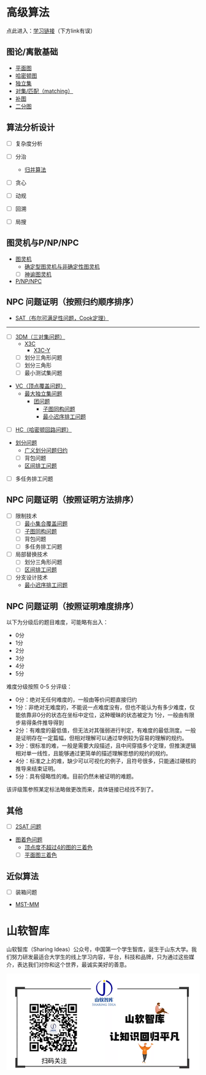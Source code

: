 # 高级算法

点此进入：[学习链接](https://sailist.github.io/AdAlgo/)（下方link有误）



## 图论/离散基础

 - [平面图](./GraphTheory/1.html)
 - [哈密顿图](./GraphTheory/2.html)
 - [独立集](./GraphTheory/3.html)
 - [对集/匹配（matching）](./GraphTheory/4.html)
 - [补图](./GraphTheory/5.html)
 - [二分图](GraphTheory/bg.html)


## 算法分析设计
 - [ ] 复杂度分析
 - [ ] 分治
   - [归并算法](https://sailist.github.io/AdAlgo/doc/1.html)
 - [ ] 贪心
 - [ ] 动规
 - [ ] 回溯
 - [ ] 局搜


## 图灵机与P/NP/NPC
 - [图灵机](./turing/1.html)
   - [确定型图灵机与非确定性图灵机](./turing/2.html)
   - [ ] [神谕图灵机](./turing/3.html)
 - [P/NP/NPC](./turing/4.html)

## NPC 问题证明（按照归约顺序排序）

 - [SAT（布尔可满足性问题，Cook定理）](doc/sat.html)

---

 - [ ] [3DM（三对集问题）](doc/3dm.html)
   - [X3C](doc/x3c.html)
     - [X3C-Y](doc/3.html)
   - [ ] 划分三角形问题
   - [ ] 划分三角形
   - [ ] 最小测试集问题
 - [VC（顶点覆盖问题）](doc/vc.html)
   - [最大独立集问题](doc/ivs.html)
     - [团问题](doc/clique.html)
       - [子图同构问题](doc/sgi.html)
       - [最小迟序排工问题](doc/mds.html)
 - [ ] [HC（哈密顿回路问题）](doc/hc.html)
 - [划分问题](doc/par.html)
   - [广义划分问题归约](doc/2.html)
   - [ ] 背包问题
   - [区间排工问题](doc/swi.html)
 - [ ] 多任务排工问题


## NPC 问题证明（按照证明方法排序）
 - [ ] 限制技术
   - [ ] [最小集合覆盖问题](doc/mc.html)
   - [ ] [子图同构问题](doc/sgi.html)
   - [ ] 背包问题
   - [ ] 多任务排工问题
 - [ ] 局部替换技术
   - [ ] 划分三角形问题
   - [ ] [区间排工问题](doc/swi.html)
 - [ ] 分支设计技术
   - [最小迟序排工问题](doc/mds.html)

## NPC 问题证明（按照证明难度排序）

以下为分级后的题目难度，可能略有出入：
 - 0分
 - 1分
 - 2分
 - 3分
 - 4分
 - 5分

难度分级按照 0-5 分评级：
 - 0分：绝对无任何难度的，一般由等价问题直接归约
 - 1分：非绝对无难度的，不能说一点难度没有，但也不能认为有多少难度，仅能依靠非0分的状态在坐标中定位，这种暧昧的状态被定为 1分，一般由有限步易得条件推导得到
 - 2分：有难度的最低值，但无法对其强弱进行判定，有难度的最低测度。一般是证明存在一定篇幅，但相对理解可以通过举例较为容易的理解的规约。
 - 3分：很标准的难，一般是需要大段描述，且中间穿插多个定理，但推演逻辑相对单一线性，且能够通过更简单的描述理解思想的规约的规约。
 - 4分：标准之上的难，缺少可以可视化的例子，且符号很多，只能通过硬核的推导来结束证明。
 - 5分：具有侵略性的难。目前仍然未被证明的难题。

该评级策参照某定标法略做更改而来，具体链接已经找不到了。

## 其他
 - [ ] [2SAT 问题](doc/2sat.html)
 - [图着色问题](doc/gcp.html)
   - [顶点度不超过4的图的三着色](doc/4gcp.html)
   - [ ] [平面图三着色](doc/pgcp.html)

## 近似算法
 - [ ] 装箱问题 
 - [MST-MM](https://sailist.github.io/AdAlgo/doc/4.html)




# 山软智库

山软智库（Sharing Ideas）公众号，中国第一个学生智库，诞生于山东大学。我们努力研发最适合大学生的线上学习内容，平台，科技和品牌，只为通过这些媒介，表达我们对你和这个世界，最诚实美好的善意。

![](./fig/sharingidea.png)


